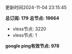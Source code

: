 更新时间2024-11-04 23:15:45

**总订阅: 179**
**总节点: 19664**
- vless节点: 3220
- vless节点: 1

**google ping有效节点: 978**
